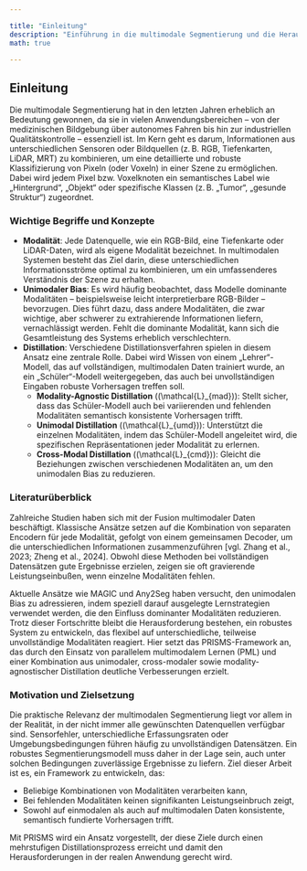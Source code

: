 ```yaml
---

title: "Einleitung"  
description: "Einführung in die multimodale Segmentierung und die Herausforderungen bei unvollständigen Daten."  
math: true  

---
```


## Einleitung

Die multimodale Segmentierung hat in den letzten Jahren erheblich an Bedeutung gewonnen, da sie in vielen Anwendungsbereichen – von der medizinischen Bildgebung über autonomes Fahren bis hin zur industriellen Qualitätskontrolle – essenziell ist. Im Kern geht es darum, Informationen aus unterschiedlichen Sensoren oder Bildquellen (z. B. RGB, Tiefenkarten, LiDAR, MRT) zu kombinieren, um eine detaillierte und robuste Klassifizierung von Pixeln (oder Voxeln) in einer Szene zu ermöglichen. Dabei wird jedem Pixel bzw. Voxelknoten ein semantisches Label wie „Hintergrund“, „Objekt“ oder spezifische Klassen (z. B. „Tumor“, „gesunde Struktur“) zugeordnet.

### Wichtige Begriffe und Konzepte

- **Modalität**: Jede Datenquelle, wie ein RGB-Bild, eine Tiefenkarte oder LiDAR-Daten, wird als eigene Modalität bezeichnet. In multimodalen Systemen besteht das Ziel darin, diese unterschiedlichen Informationsströme optimal zu kombinieren, um ein umfassenderes Verständnis der Szene zu erhalten.
- **Unimodaler Bias**: Es wird häufig beobachtet, dass Modelle dominante Modalitäten – beispielsweise leicht interpretierbare RGB-Bilder – bevorzugen. Dies führt dazu, dass andere Modalitäten, die zwar wichtige, aber schwerer zu extrahierende Informationen liefern, vernachlässigt werden. Fehlt die dominante Modalität, kann sich die Gesamtleistung des Systems erheblich verschlechtern.
- **Distillation**: Verschiedene Distillationsverfahren spielen in diesem Ansatz eine zentrale Rolle. Dabei wird Wissen von einem „Lehrer“-Modell, das auf vollständigen, multimodalen Daten trainiert wurde, an ein „Schüler“-Modell weitergegeben, das auch bei unvollständigen Eingaben robuste Vorhersagen treffen soll.
  - **Modality-Agnostic Distillation** (\(\mathcal{L}_{mad}\)): Stellt sicher, dass das Schüler-Modell auch bei variierenden und fehlenden Modalitäten semantisch konsistente Vorhersagen trifft.
  - **Unimodal Distillation** (\(\mathcal{L}_{umd}\)): Unterstützt die einzelnen Modalitäten, indem das Schüler-Modell angeleitet wird, die spezifischen Repräsentationen jeder Modalität zu erlernen.
  - **Cross-Modal Distillation** (\(\mathcal{L}_{cmd}\)): Gleicht die Beziehungen zwischen verschiedenen Modalitäten an, um den unimodalen Bias zu reduzieren.

### Literaturüberblick

Zahlreiche Studien haben sich mit der Fusion multimodaler Daten beschäftigt. Klassische Ansätze setzen auf die Kombination von separaten Encodern für jede Modalität, gefolgt von einem gemeinsamen Decoder, um die unterschiedlichen Informationen zusammenzuführen [vgl. Zhang et al., 2023; Zheng et al., 2024]. Obwohl diese Methoden bei vollständigen Datensätzen gute Ergebnisse erzielen, zeigen sie oft gravierende Leistungseinbußen, wenn einzelne Modalitäten fehlen.

Aktuelle Ansätze wie MAGIC und Any2Seg haben versucht, den unimodalen Bias zu adressieren, indem speziell darauf ausgelegte Lernstrategien verwendet werden, die den Einfluss dominanter Modalitäten reduzieren. Trotz dieser Fortschritte bleibt die Herausforderung bestehen, ein robustes System zu entwickeln, das flexibel auf unterschiedliche, teilweise unvollständige Modalitäten reagiert. Hier setzt das PRISMS-Framework an, das durch den Einsatz von parallelem multimodalem Lernen (PML) und einer Kombination aus unimodaler, cross-modaler sowie modality-agnostischer Distillation deutliche Verbesserungen erzielt.

### Motivation und Zielsetzung

Die praktische Relevanz der multimodalen Segmentierung liegt vor allem in der Realität, in der nicht immer alle gewünschten Datenquellen verfügbar sind. Sensorfehler, unterschiedliche Erfassungsraten oder Umgebungsbedingungen führen häufig zu unvollständigen Datensätzen. Ein robustes Segmentierungsmodell muss daher in der Lage sein, auch unter solchen Bedingungen zuverlässige Ergebnisse zu liefern. Ziel dieser Arbeit ist es, ein Framework zu entwickeln, das:
- Beliebige Kombinationen von Modalitäten verarbeiten kann,
- Bei fehlenden Modalitäten keinen signifikanten Leistungseinbruch zeigt,
- Sowohl auf einmodalen als auch auf multimodalen Daten konsistente, semantisch fundierte Vorhersagen trifft.

Mit PRISMS wird ein Ansatz vorgestellt, der diese Ziele durch einen mehrstufigen Distillationsprozess erreicht und damit den Herausforderungen in der realen Anwendung gerecht wird.